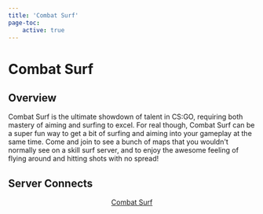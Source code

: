 ```yaml
---
title: 'Combat Surf'
page-toc:
    active: true
---
```


# Combat Surf

## Overview 
Combat Surf is the ultimate showdown of talent in CS:GO, requiring both mastery of aiming and surfing to excel. For real though, Combat Surf can be a super fun way to get a bit of surfing and aiming into your gameplay at the same time. Come and join to see a bunch of maps that you wouldn't normally see on a skill surf server, and to enjoy the awesome feeling of flying around and hitting shots with no spread!
## Server Connects
<center>
    <a href="https://join.kzg.gg/combat" target="_blank">Combat Surf</a>
</center>